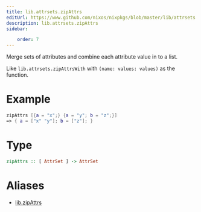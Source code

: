 ```yaml
---
title: lib.attrsets.zipAttrs
editUrl: https://www.github.com/nixos/nixpkgs/blob/master/lib/attrsets.nix#L936C5
description: lib.attrsets.zipAttrs
sidebar:

    order: 7
---
```


Merge sets of attributes and combine each attribute value in to a list.

Like `lib.attrsets.zipAttrsWith` with `(name: values: values)` as the function.

# Example

```nix
zipAttrs [{a = "x";} {a = "y"; b = "z";}]
=> { a = ["x" "y"]; b = ["z"]; }
```

# Type

```haskell
zipAttrs :: [ AttrSet ] -> AttrSet
```


# Aliases

- [lib.zipAttrs](/reference/libzipAttrs)


